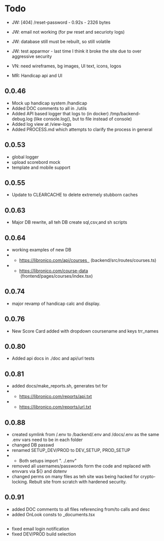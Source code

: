 
# Todo
 - JW: [404] /reset-password - 0.92s - 2326 bytes
 - JW: email not working (for pw reset and securioty logs)
 - JW: database still must be rebuilt, so still volatile
 - JW: test apparmor - last time I think it broke the site due to over aggressive security

 - VN: need wireframes, bg images, UI text, icons, logos
 
 - MR: Handicap api and UI



## 0.0.46
- Mock up handicap system /handicap
- Added DOC comments to all in ./utils
- Added API based logger that logs to (in docker) /tmp/backend-debug.log (like console.log(), but to file instead of console)
- Added log view at /view-logs
- Added PROCESS.md which attempts to clarify the process in general

## 0.0.53
- global logger
- upload scorebord mock
- template and mobile support

## 0.0.55
- Update to CLEARCACHE to delete extremely stubborn caches

## 0.0.63 
- Major DB rewrite, all teh DB create sql,csv,and sh scripts

## 0.0.64
- working examples of new DB
- - https://libronico.com/api/courses   (backend/src/routes/courses.ts)
- - https://libronico.com/course-data  (frontend/pages/courses/index.tsx)

## 0.0.74 
- major revamp of handicap calc and display.  

## 0.0.76
- New Score Card added with dropdown coursename and keys trr_names 

## 0.0.80
- Added api docs in ./doc and api/url tests
 
## 0.0.81
- added docs/make_reports.sh, generates txt for 
- - https://libronico.com/reports/api.txt
- - https://libronico.com/reports/url.txt

## 0.0.88
- created symlink from /.env to /backend/.env and /docs/.env as the same .env vars need to be in each folder 
- changed DB passwd
- renamed SETUP_DEV/PROD to DEV_SETUP, PROD_SETUP
- - Both setups import ". ./.env"
- removed all usernames/passwords form the code and replaced with envvars via ${} and dotenv
- changed perms on many files as teh site was being hacked for crypto-locking.  Rebult site from scratch with hardened security.

## 0.0.91
- added DOC comments to all files referencing from/to calls and desc
- added OnLook consts to _documents.tsx

## 
- fixed email login notification
- fixed DEV/PROD build selection




